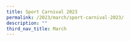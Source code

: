 ```yaml
---
title: Sport Carnival 2023
permalink: /2023/march/sport-carnival-2023/
description: ""
third_nav_title: March
---
```

